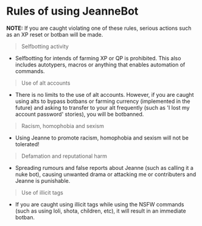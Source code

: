 # Rules of using JeanneBot

**NOTE:** If you are caught violating one of these rules, serious actions such as an XP reset or botban will be made.

> Selfbotting activity

* Selfbotting for intends of farming XP or QP is prohibited. This also includes autotypers, macros or anything that enables automation of commands.

> Use of alt accounts

* There is no limits to the use of alt accounts. However, if you are caught using alts to bypass botbans or farming currency (implemented in the future) and asking to transfer to your alt frequently (such as 'I lost my account password' stories), you will be botbanned.

> Racism, homophobia and sexism

* Using Jeanne to promote racism, homophobia and sexism will not be tolerated!

> Defamation and reputational harm

* Spreading rumours and false reports about Jeanne (such as calling it a nuke bot), causing unwanted drama or attacking me or contributers and Jeanne is punishable.

> Use of illicit tags

* If you are caught using illicit tags while using the NSFW commands (such as using loli, shota, children, etc), it will result in an immediate botban.
